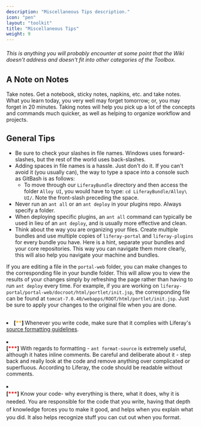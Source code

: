 ```yaml
---
description: "Miscellaneous Tips description."
icon: "pen"
layout: "toolkit"
title: "Miscellaneous Tips"
weight: 9
---
```


###### This is anything you will probably encounter at some point that the Wiki doesn't address and doesn't fit into other categories of the Toolbox.

<article id="notes">

## A Note on Notes

Take notes. Get a notebook, sticky notes, napkins, etc. and take notes. What you learn today, you very well may forget tomorrow; or, you may forget in 20 minutes. Taking notes will help you pick up a lot of the concepts and commands much quicker, as well as helping to organize workflow and projects.

</article>

<article id="tips">

## General Tips

- Be sure to check your slashes in file names. Windows uses forward-slashes, but the rest of the world uses back-slashes.
- Adding spaces in file names is a hassle. Just don't do it. If you can't avoid it (you usually can), the way to type a space into a console such as GitBash is as follows:
	- To move through our `LiferayBundle` directory and then access the folder `Alloy UI`, you would have to type: `cd LiferayBundle/Alloy\ UI/`. Note the front-slash preceding the space.
- Never run an `ant all` or an `ant deploy` in your plugins repo. Always specify a folder.
- When deploying specific plugins, an `ant all` command can typically be used in lieu of an `ant deploy`, and is usually more effective and clean.
- Think about the way you are organizing your files. Create multiple bundles and use multiple copies of `liferay-portal` and `liferay-plugins` for every bundle you have. Here is a hint, separate your bundles and your core repositories. This way you can navigate them more clearly, this will also help you navigate your machine and bundles.

If you are editing a file in the `portal-web` folder, you can make changes to the corresponding file in your bundle folder. This will allow you to view the results of your changes simply by refreshing the page rather than having to run `ant deploy` every time. For example, if you are working on `liferay-portal/portal-web/docroot/html/portlet/init.jsp`, the corresponding file can be found at `tomcat-7.0.40/webapps/ROOT/html/portlet/init.jsp`. Just be sure to apply your changes to the original file when you are done.



</article>

<br />
<li><strong>[<span style="color: orange;">**</span>] </strong>Whenever you write code, make sure that it complies with Liferay's <a href="http://in.liferay.com/web/global.engineering/wiki/-/wiki/Core+Development+Main/Peer+Reviews+Checklist">source formatting guidelines</a>.</li>
<br />
<li>
<div><strong>[<span style="color: red;">***</span>]</strong> With regards to formatting - <code>ant format-source</code> is extremely useful, although it hates inline comments. Be careful and deliberate about it - step back and really look at the code and remove anything over complicated or superfluous. According to Liferay, the code should be readable without comments.&nbsp;</div>
</li>
<br />
<li>
<div><strong>[<span style="color: red;">***</span>]</strong><span style="line-height: 1.5em;"> Know your code- why everything is there, what it does, why it is needed. You are responsible for the code that you write, having that depth of knowledge forces you to make it good, and helps when you explain what you did. It also helps recognize stuff you can cut out when you format.&nbsp;</span></div>
</li>
<br />
<br />
&nbsp;

